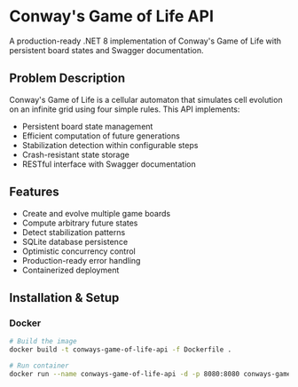 # Conway's Game of Life API

A production-ready .NET 8 implementation of Conway's Game of Life with persistent board states and Swagger documentation.

## Problem Description
Conway's Game of Life is a cellular automaton that simulates cell evolution on an infinite grid using four simple rules. This API implements:

- Persistent board state management
- Efficient computation of future generations
- Stabilization detection within configurable steps
- Crash-resistant state storage
- RESTful interface with Swagger documentation

## Features
- Create and evolve multiple game boards
- Compute arbitrary future states
- Detect stabilization patterns
- SQLite database persistence
- Optimistic concurrency control
- Production-ready error handling
- Containerized deployment

## Installation & Setup

### Docker

```bash
# Build the image
docker build -t conways-game-of-life-api -f Dockerfile .

# Run container
docker run --name conways-game-of-life-api -d -p 8080:8080 conways-game-of-life-api